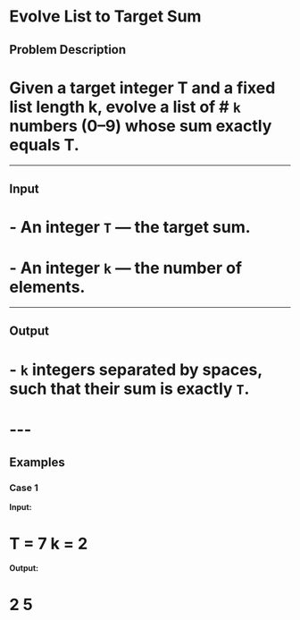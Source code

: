 # Evolve List to Target Sum

## Problem Description
# Given a target integer **T** and a fixed list length **k**, evolve a list of # `k` numbers (0–9) whose sum exactly equals **T**.

---

## Input
# - An integer `T` — the target sum.
# - An integer `k` — the number of elements.

---

## Output
# - `k` integers separated by spaces, such that their sum is exactly `T`.

# ---

## Examples

### Case 1

**Input:**
# T = 7 k = 2

**Output:**
# 2 5